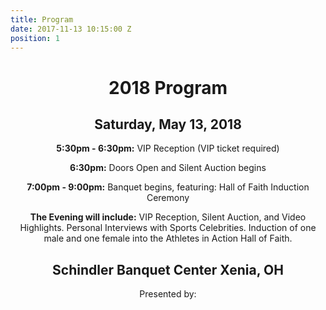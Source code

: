 ```yaml
---
title: Program
date: 2017-11-13 10:15:00 Z
position: 1
---
```


<div style="text-align: center;">

<h1>2018 Program</h1>

<h2>Saturday, May 13, 2018</h2>

<p><b>5:30pm - 6:30pm:</b>
VIP Reception (VIP ticket required)</p>

<p><b>6:30pm:</b>
Doors Open and Silent Auction begins</p>

<p><b>7:00pm - 9:00pm:</b>
Banquet begins, featuring:
Hall of Faith Induction Ceremony</p>

<p><b>The Evening will include:</b>
VIP Reception, Silent Auction, and Video Highlights.
Personal Interviews with Sports Celebrities.
Induction of one male and one female into the Athletes in Action Hall of Faith.</p>

<h2>Schindler Banquet Center Xenia, OH</h2>

Presented by:
</div>